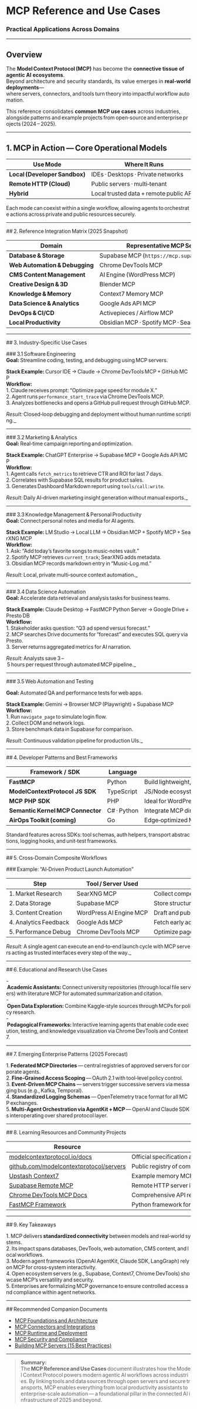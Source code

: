 # MCP Reference and Use Cases

### Practical Applications Across Domains

---

## Overview

The **Model Context Protocol (MCP)** has become the **connective tissue of agentic AI ecosystems**.  
Beyond architecture and security standards, its value emerges in **real‑world deployments**—where servers, connectors, and tools turn theory into impactful workflow automation.

This reference consolidates **common MCP use cases** across industries,  
alongside patterns and example projects from open‑source and enterprise projects (2024 – 2025).

---

## 1. MCP in Action — Core Operational Models

|Use Mode|Where It Runs|Primary Advantage|Example Scenario|
|---|---|---|---|
|**Local (Developer Sandbox)**|IDEs · Desktops · Private networks|Full privacy and offline access|LM Studio with Obsidian MCP and SearXNG MCP for notes + search|
|**Remote HTTP (Cloud)**|Public servers · multi‑tenant|Connects hosted agents (e.g., ChatGPT Enterprise → Supabase MCP)|Remote analytics and data reporting|
|**Hybrid**|Local trusted data + remote public APIs|Combine on‑prem security and cloud reach|Local CRM MCP + Online Ads API MCP for marketing dashboards|

Each mode can coexist within a single workflow, allowing agents to orchestrate actions across private and public resources securely.

---

## 2. Reference Integration Matrix (2025 Snapshot)

|Domain|Representative MCP Server|Key Tools|Business Outcome|
|---|---|---|---|
|**Database & Storage**|Supabase MCP (`https://mcp.supabase.com/mcp`)|`execute_sql`, `list_tables`, `get_advisors`|Query and maintain databases from agents; generate real‑time reports|
|**Web Automation & Debugging**|Chrome DevTools MCP|`navigate_page`, `screenshot`, `performance_trace`|Automate diagnostics, QA, and frontend testing|
|**CMS Content Management**|AI Engine (WordPress MCP)|`create_post`, `upload_media`, `update_theme`|AI‑assisted site publishing; content automation|
|**Creative Design & 3D**|Blender MCP|`create_scene`, `apply_texture`, `render`|Procedural graphics and 3D asset generation|
|**Knowledge & Memory**|Context7 Memory MCP|`store_context`, `retrieve_vector`, `query_memory`|Persistent AI memory between sessions|
|**Data Science & Analytics**|Google Ads API MCP|`fetch_metrics`, `analyze_campaign`|AI‑driven marketing insights|
|**DevOps & CI/CD**|Activepieces / Airflow MCP|`trigger_pipeline`, `monitor_task`|Orchestrate AI agents in CI/CD pipelines|
|**Local Productivity**|Obsidian MCP · Spotify MCP · SearXNG MCP|`read_note`, `search_web`, `get_track_info`|Personal assistant automation offline|

---

## 3. Industry‑Specific Use Cases

### 3.1 Software Engineering  
**Goal:** Streamline coding, testing, and debugging using MCP servers.

**Stack Example:** Cursor IDE → Claude → Chrome DevTools MCP + GitHub MCP  
**Workflow:**  
1. Claude receives prompt: “Optimize page speed for module X.”  
2. Agent runs `performance_start_trace` via Chrome DevTools MCP.  
3. Analyzes bottlenecks and opens a GitHub pull request through GitHub MCP.

_Result:_ Closed‑loop debugging and deployment without human runtime scripting._

---

### 3.2 Marketing & Analytics  
**Goal:** Real‑time campaign reporting and optimization.

**Stack Example:** ChatGPT Enterprise → Supabase MCP + Google Ads API MCP  
**Workflow:**  
1. Agent calls `fetch_metrics` to retrieve CTR and ROI for last 7 days.  
2. Correlates with Supabase SQL results for product sales.  
3. Generates Dashboard Markdown report using `tools/call:write`.

_Result:_ Daily AI‑driven marketing insight generation without manual exports._

---

### 3.3 Knowledge Management & Personal Productivity  
**Goal:** Connect personal notes and media for AI agents.

**Stack Example:** LM Studio → Local LLM → Obsidian MCP + Spotify MCP + SearXNG MCP  
**Workflow:**  
1. Ask: “Add today’s favorite songs to music‑notes vault.”  
2. Spotify MCP retrieves `current_track`; SearXNG adds metadata.  
3. Obsidian MCP records markdown entry in “Music‑Log.md.”

_Result:_ Local, private multi‑source context automation._

---

### 3.4 Data Science Automation  
**Goal:** Accelerate data retrieval and analysis tasks for business teams.

**Stack Example:** Claude Desktop → FastMCP Python Server → Google Drive + Presto DB  
**Workflow:**  
1. Stakeholder asks question: “Q3 ad spend versus forecast.”  
2. MCP searches Drive documents for “forecast” and executes SQL query via Presto.  
3. Server returns aggregated metrics for AI narration.

_Result:_ Analysts save 3 – 5 hours per request through automated MCP pipeline._

---

### 3.5 Web Automation and Testing

**Goal:** Automated QA and performance tests for web apps.

**Stack Example:** Gemini → Browser MCP (Playwright) + Supabase MCP  
**Workflow:**  
1. Run `navigate_page` to simulate login flow.  
2. Collect DOM and network logs.  
3. Store benchmark data in Supabase for comparison.

_Result:_ Continuous validation pipeline for production UIs._

---

## 4. Developer Patterns and Best Frameworks

|Framework / SDK|Language|Use Case|
|---|---|---|
|**FastMCP**|Python|Build lightweight, stdio/HTTP servers in minutes.|
|**ModelContextProtocol JS SDK**|TypeScript|JS/Node ecosystem servers (e.g., DevTools, Supabase).|
|**MCP PHP SDK**|PHP|Ideal for WordPress, Laravel, and custom web platforms.|
|**Semantic Kernel MCP Connector**|C# · Python|Integrate MCP directly into Microsoft agent runtimes.|
|**AirOps Toolkit (coming)**|Go|Edge‑optimized MCP for IoT agents (2025).|

Standard features across SDKs: tool schemas, auth helpers, transport abstractions, logging hooks, and unit‑test frameworks.

---

## 5. Cross‑Domain Composite Workflows

### Example: “AI‑Driven Product Launch Automation”

|Step|Tool / Server Used|Action|
|---|---|---|
|1. Market Research|SearXNG MCP|Collect competitor data and trends|
|2. Data Storage|Supabase MCP|Store structured research in database|
|3. Content Creation|WordPress AI Engine MCP|Draft and publish launch page|
|4. Analytics Feedback|Google Ads MCP|Fetch early ad metrics|
|5. Performance Debug|Chrome DevTools MCP|Optimize page load and accessibility|

_Result:_ A single agent can execute an end‑to‑end launch cycle with MCP servers acting as trusted interfaces every step of the way._

---

## 6. Educational and Research Use Cases

- **Academic Assistants:** Connect university repositories (through local file servers) with literature MCP for automated summarization and citation.  
- **Open Data Exploration:** Combine Kaggle‑style sources through MCPs for policy research.  
- **Pedagogical Frameworks:** Interactive learning agents that enable code execution, testing, and knowledge visualization via Chrome DevTools and Context7.

---

## 7. Emerging Enterprise Patterns (2025 Forecast)

1. **Federated MCP Directories** — central registries of approved servers for corporate agents.  
2. **Fine‑Grained Access Scoping** — OAuth 2.1 with tool‑level policy control.  
3. **Event‑Driven MCP Chains** — servers trigger successive servers via messaging bus (e.g., Kafka, Temporal).  
4. **Standardized Logging Schemas** — OpenTelemetry trace format for all MCP exchanges.  
5. **Multi‑Agent Orchestration via AgentKit + MCP** — OpenAI and Claude SDKs interoperating over shared protocol layer.

---

## 8. Learning Resources and Community Projects

|Resource|Description|
|---|---|
|[modelcontextprotocol.io/docs](https://modelcontextprotocol.io/)|Official specification and changelog (March & June 2025 releases).|
|[github.com/modelcontextprotocol/servers](https://github.com/modelcontextprotocol/servers)|Public registry of community and enterprise MCP servers.|
|[Upstash Context7](https://github.com/upstash/context7)|Example memory MCP for persistent context.|
|[Supabase Remote MCP](https://github.com/supabase/mcp-server-supabase)|Remote HTTP server implementation with auth, docs, and security advisors.|
|[Chrome DevTools MCP Docs](https://github.com/ChromeDevTools/chrome-devtools-mcp)|Comprehensive API reference and tool catalog.|
|[FastMCP Framework](https://github.com/jxnl/fastmcp)|Python framework for rapid MCP server creation.|

---

## 9. Key Takeaways

1. MCP delivers **standardized connectivity** between models and real‑world systems.  
2. Its impact spans databases, DevTools, web automation, CMS content, and local workflows.  
3. Modern agent frameworks (OpenAI AgentKit, Claude SDK, LangGraph) rely on MCP for cross‑system interactivity.  
4. Open ecosystem servers (e.g., Supabase, Context7, Chrome DevTools) showcase MCP’s versatility and security.  
5. Enterprises are formalizing MCP governance to ensure controlled access and compliance within agent networks.

---

## Recommended Companion Documents

- [MCP Foundations and Architecture](app://obsidian.md/ai/1_methods-and-systems/MCP/1_mcp-foundations-and-architecture)
- [MCP Connectors and Integrations](app://obsidian.md/ai/1_methods-and-systems/MCP/2_mcp-connectors-and-integrations)
- [MCP Runtime and Deployment](app://obsidian.md/ai/1_methods-and-systems/MCP/3_mcp-runtime-and-deployment)
- [MCP Security and Compliance](app://obsidian.md/ai/1_methods-and-systems/MCP/4_mcp-security-and-compliance)
- [Building MCP Servers (15 Best Practices)](app://obsidian.md/ai/1_methods-and-systems/MCP/building-mcp-servers)

---

> **Summary:**  
> The **MCP Reference and Use Cases** document illustrates how the Model Context Protocol powers modern agentic AI workflows across industries. By linking tools and data sources through open servers and secure transports, MCP enables everything from local productivity assistants to enterprise‑scale automation — a foundational pillar in the connected AI infrastructure of 2025 and beyond.
